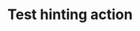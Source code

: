 # Test hinting action

<!-- action-docs-description -->

<!-- action-docs-inputs -->

<!-- action-docs-outputs -->

<!-- action-docs-runs -->
